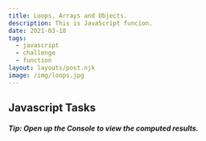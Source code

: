 ```yaml
---
title: Loops, Arrays and Objects.
description: This is JavaScript funcion.
date: 2021-03-18
tags:
  - javascript
  - challenge
  - function
layout: layouts/post.njk
image: /img/loops.jpg
---
```


<div class="container mt-4">
  <h2>Javascript Tasks</h2>
  <h5 class="tip">Tip: Open up the Console to view the computed results.</h5>
  <code></code>
</div>
<!-- <script src="/js/js-challenges/task1.js"></script> -->
<script src="/js/js-challenges/task2.js"></script>
